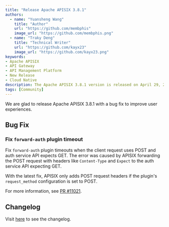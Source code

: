 ```yaml
---
title: "Release Apache APISIX 3.8.1"
authors:
  - name: "Yuansheng Wang"
    title: "Author"
    url: "https://github.com/membphis"
    image_url: "https://github.com/membphis.png"
  - name: "Traky Deng"
    title: "Technical Writer"
    url: "https://github.com/kayx23"
    image_url: "https://github.com/kayx23.png"
keywords:
- Apache APISIX
- API Gateway
- API Management Platform
- New Release
- Cloud Native
description: The Apache APISIX 3.8.1 version is released on April 29, 2024. This release includes a bug fix.
tags: [Community]
---
```


We are glad to release Apache APISIX 3.8.1 with a bug fix to improve user experiences.

<!--truncate-->

## Bug Fix

### Fix `forward-auth` plugin timeout

Fix `forward-auth` plugin timeouts when the client request uses POST and auth service API expects GET. The error was caused by APISIX forwarding the POST request with headers like `Content-Type` and `Expect` to the auth service API expecting GET.

With the latest fix, APISIX only adds POST request headers if the plugin's `request_method` configuration is set to POST.

For more information, see [PR #11021](https://github.com/apache/apisix/pull/11021).

## Changelog

Visit [here](https://github.com/apache/apisix/blob/release/3.8/CHANGELOG.md#381) to see the changelog.
